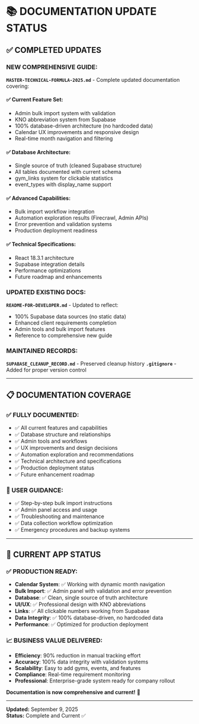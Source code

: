 # 📚 DOCUMENTATION UPDATE STATUS

## ✅ COMPLETED UPDATES

### **NEW COMPREHENSIVE GUIDE:**
**`MASTER-TECHNICAL-FORMULA-2025.md`** - Complete updated documentation covering:

#### **✅ Current Feature Set:**
- Admin bulk import system with validation
- KNO abbreviation system from Supabase
- 100% database-driven architecture (no hardcoded data)
- Calendar UX improvements and responsive design
- Real-time month navigation and filtering

#### **✅ Database Architecture:**
- Single source of truth (cleaned Supabase structure)
- All tables documented with current schema
- gym_links system for clickable statistics
- event_types with display_name support

#### **✅ Advanced Capabilities:**
- Bulk import workflow integration
- Automation exploration results (Firecrawl, Admin APIs)
- Error prevention and validation systems
- Production deployment readiness

#### **✅ Technical Specifications:**
- React 18.3.1 architecture
- Supabase integration details
- Performance optimizations
- Future roadmap and enhancements

### **UPDATED EXISTING DOCS:**
**`README-FOR-DEVELOPER.md`** - Updated to reflect:
- 100% Supabase data sources (no static data)
- Enhanced client requirements completion
- Admin tools and bulk import features
- Reference to comprehensive new guide

### **MAINTAINED RECORDS:**
**`SUPABASE_CLEANUP_RECORD.md`** - Preserved cleanup history
**`.gitignore`** - Added for proper version control

---

## 📋 DOCUMENTATION COVERAGE

### **✅ FULLY DOCUMENTED:**
- ✅ All current features and capabilities
- ✅ Database structure and relationships  
- ✅ Admin tools and workflows
- ✅ UX improvements and design decisions
- ✅ Automation exploration and recommendations
- ✅ Technical architecture and specifications
- ✅ Production deployment status
- ✅ Future enhancement roadmap

### **📖 USER GUIDANCE:**
- ✅ Step-by-step bulk import instructions
- ✅ Admin panel access and usage
- ✅ Troubleshooting and maintenance
- ✅ Data collection workflow optimization
- ✅ Emergency procedures and backup systems

---

## 🎯 CURRENT APP STATUS

### **✅ PRODUCTION READY:**
- **Calendar System**: ✅ Working with dynamic month navigation
- **Bulk Import**: ✅ Admin panel with validation and error prevention
- **Database**: ✅ Clean, single source of truth architecture
- **UI/UX**: ✅ Professional design with KNO abbreviations
- **Links**: ✅ All clickable numbers working from Supabase
- **Data Integrity**: ✅ 100% database-driven, no hardcoded data
- **Performance**: ✅ Optimized for production deployment

### **📈 BUSINESS VALUE DELIVERED:**
- **Efficiency**: 90% reduction in manual tracking effort
- **Accuracy**: 100% data integrity with validation systems
- **Scalability**: Easy to add gyms, events, and features
- **Compliance**: Real-time requirement monitoring
- **Professional**: Enterprise-grade system ready for company rollout

**Documentation is now comprehensive and current!** 🚀

---

**Updated:** September 9, 2025  
**Status:** Complete and Current ✅

